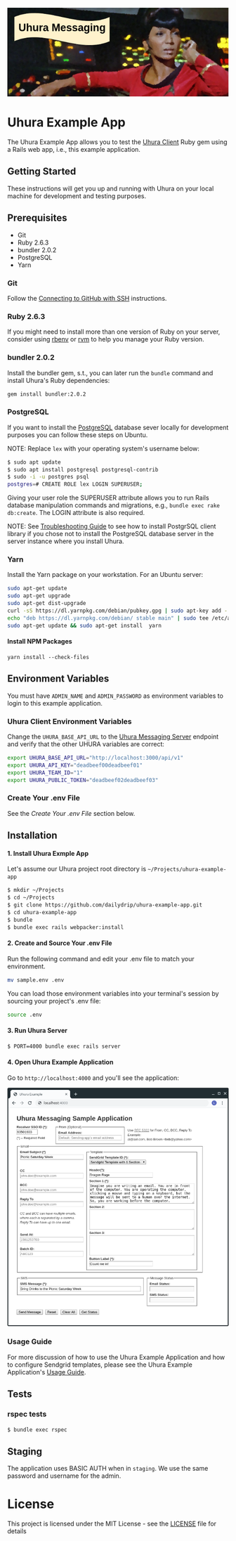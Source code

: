 ![](docs/images/uhura_messaging.png)

# Uhura Example App

The Uhura Example App allows you to test the [Uhura Client](https://github.com/dailydrip/uhura-client) Ruby gem using a Rails web app, i.e., this example application.



## Getting Started

These instructions will get you up and running with Uhura on your local machine for development and testing purposes. 

## Prerequisites

- Git
- Ruby 2.6.3
- bundler 2.0.2
- PostgreSQL
- Yarn

### Git

Follow the [Connecting to GitHub with SSH](https://help.github.com/en/articles/connecting-to-github-with-ssh) instructions.

### Ruby 2.6.3

If you might need to install more than one version of Ruby on your server, consider using [rbenv](https://github.com/rbenv/rbenv) or [rvm](https://rvm.io/) to help you manage your Ruby version.

### bundler 2.0.2

Install the bundler gem, s.t., you can later run the `bundle` command and install Uhura's Ruby dependencies:

```bash
gem install bundler:2.0.2
```

### PostgreSQL

If you want to install the [PostgreSQL](https://www.postgresql.org/) database sever locally for development purposes you can follow these steps on Ubuntu. 

NOTE: Replace `lex` with your operating system's username below:

```bash
$ sudo apt update
$ sudo apt install postgresql postgresql-contrib
$ sudo -i -u postgres psql
postgres=# CREATE ROLE lex LOGIN SUPERUSER;
```

Giving your user role the SUPERUSER attribute allows you to run Rails database manipulation commands and migrations, e.g., `bundle exec rake db:create`. The LOGIN attribute is also required.

NOTE: See [Troubleshooting Guide](docs/troubleshooting.md) to see how to install PostgrSQL client library if you chose not to install the PostgreSQL database server in the server instance where you install Uhura.

### Yarn

Install the Yarn package on your workstation.  For an Ubuntu server:

```bash
sudo apt-get update
sudo apt-get upgrade
sudo apt-get dist-upgrade
curl -sS https://dl.yarnpkg.com/debian/pubkey.gpg | sudo apt-key add -
echo "deb https://dl.yarnpkg.com/debian/ stable main" | sudo tee /etc/apt/sources.list.d/yarn.list
sudo apt-get update && sudo apt-get install  yarn
```

#### Install NPM Packages

```
yarn install --check-files
```



## Environment Variables

You must have `ADMIN_NAME` and `ADMIN_PASSWORD` as environment variables to login to this example application.  

### Uhura Client Environment Variables

Change the `UHURA_BASE_API_URL` to the [Uhura Messaging Server](https://github.com/dailydrip/uhura) endpoint and verify that the other UHURA variables are correct:

```bash
export UHURA_BASE_API_URL="http://localhost:3000/api/v1"
export UHURA_API_KEY="deadbeef00deadbeef01"
export UHURA_TEAM_ID="1"
export UHURA_PUBLIC_TOKEN="deadbeef02deadbeef03"
```



### Create Your .env File

See the *Create Your .env File* section below.



## Installation

#### 1. Install Uhura Exmple App 

Let's assume our Uhura project root directory is `~/Projects/uhura-example-app`

```bash
$ mkdir ~/Projects
$ cd ~/Projects
$ git clone https://github.com/dailydrip/uhura-example-app.git
$ cd uhura-example-app
$ bundle
$ bundle exec rails webpacker:install
```

#### 2. Create and Source Your .env File

Run the following command and edit your .env file to match your environment.

```bash
mv sample.env .env
```

You can load those environment variables into your terminal's session by sourcing your project's .env file:

```bash
source .env
```

#### 3. Run Uhura Server

```bash
$ PORT=4000 bundle exec rails server
```

#### 4. Open Uhura Example Application

Go to `http://localhost:4000` and you'll see the application:

![](docs/images/sample_app.png)



### Usage Guide

For more discussion of how to use the Uhura Example Application and how to configure Sendgrid templates, please see the  Uhura Example Application's [Usage Guide](https://github.com/dailydrip/uhura-example-app/blob/master/docs/usage_guide.md).



## Tests

### rspec tests

```sh
$ bundle exec rspec
```



## Staging

The application uses BASIC AUTH when in `staging`. We use the same password and username for the admin.



# License

This project is licensed under the MIT License - see the [LICENSE](LICENSE) file for details
